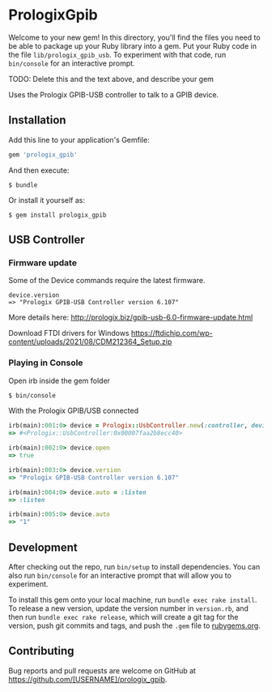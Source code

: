 # PrologixGpib

Welcome to your new gem! In this directory, you'll find the files you need to be able to package up your Ruby library into a gem. Put your Ruby code in the file `lib/prologix_gpib_usb`. To experiment with that code, run `bin/console` for an interactive prompt.

TODO: Delete this and the text above, and describe your gem

Uses the Prologix GPIB-USB controller to talk to a GPIB device.

## Installation

Add this line to your application's Gemfile:

```ruby
gem 'prologix_gpib'
```

And then execute:

    $ bundle

Or install it yourself as:

    $ gem install prologix_gpib

## USB Controller

### Firmware update

Some of the Device commands require the latest firmware.

```irb
device.version
=> "Prologix GPIB-USB Controller version 6.107"
```

More details here:
http://prologix.biz/gpib-usb-6.0-firmware-update.html

Download FTDI drivers for Windows
https://ftdichip.com/wp-content/uploads/2021/08/CDM212364_Setup.zip

### Playing in Console

Open irb inside the gem folder

```bash
$ bin/console
```

With the Prologix GPIB/USB connected

```ruby
irb(main):001:0> device = Prologix::UsbController.new(:controller, device_address: 7)
=> #<Prologix::UsbController:0x00007faa2b8ecc40>

irb(main):002:0> device.open
=> true

irb(main):003:0> device.version
=> "Prologix GPIB-USB Controller version 6.107"

irb(main):004:0> device.auto = :listen
=> :listen

irb(main):005:0> device.auto
=> "1"
```

## Development

After checking out the repo, run `bin/setup` to install dependencies. You can also run `bin/console` for an interactive prompt that will allow you to experiment.

To install this gem onto your local machine, run `bundle exec rake install`. To release a new version, update the version number in `version.rb`, and then run `bundle exec rake release`, which will create a git tag for the version, push git commits and tags, and push the `.gem` file to [rubygems.org](https://rubygems.org).

## Contributing

Bug reports and pull requests are welcome on GitHub at https://github.com/[USERNAME]/prologix_gpib.
